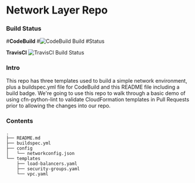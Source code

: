 # Network Layer Repo

### Build Status

#**CodeBuild**
#![CodeBuild Build 
#Status](https://codebuild.us-east-2.amazonaws.com/badges?uuid=eyJlbmNyeXB0ZWREYXRhIjoiZW83L0dFcVBqalRWdnExc0FxNkhmYTJiMFNMck1iRkc2QS9lc05OY1VPNlR2NlVEOWZNcG1tM1VaNFZPK3ozT05TeXRjdGtXbThCbzJvdFRwLzFMZkI4PSIsIml2UGFyYW1ldGVyU3BlYyI6IklHcUJCaHVzbDhDSnFXeFYiLCJtYXRlcmlhbFNldFNlcmlhbCI6MX0%3D&branch=master)

**TravisCI**
![TravisCI Build Status](https://travis-ci.org/cmmeyer/CfnLintDemo.svg?branch=master)
### Intro
This repo has three templates used to build a simple network environment, plus a buildspec.yml file for CodeBuild and this README file including a build badge.
We're going to use this repo to walk through a basic demo of using cfn-python-lint to validate CloudFormation templates in Pull Requests prior to allowing
the changes into our repo.

### Contents

```
.
├── README.md
├── buildspec.yml
├── config
│   └── networkconfig.json
└── templates
    ├── load-balancers.yaml
    ├── security-groups.yaml
    └── vpc.yaml
```
